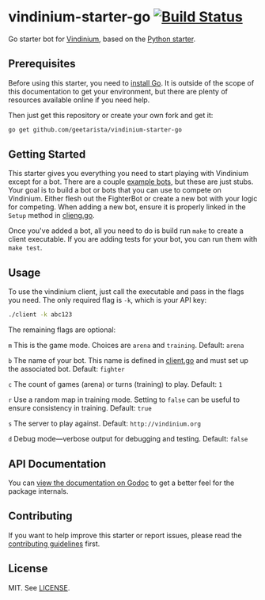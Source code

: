 # vindinium-starter-go [![Build Status](https://drone.io/github.com/geetarista/vindinium-starter-go/status.png)](https://drone.io/github.com/geetarista/vindinium-starter-go/latest)

Go starter bot for [Vindinium](http://vindinium.org), based on the [Python starter](https://github.com/ornicar/vindinium-starter-python).

## Prerequisites

Before using this starter, you need to [install Go](http://golang.org/doc/install). It is outside of the scope of this documentation to get your environment, but there are plenty of resources available online if you need help.

Then just get this repository or create your own fork and get it:

```bash
go get github.com/geetarista/vindinium-starter-go
```

## Getting Started

This starter gives you everything you need to start playing with Vindinium except for a bot. There are a couple [example bots](vindinium/bot.go), but these are just stubs. Your goal is to build a bot or bots that you can use to compete on Vindinium. Either flesh out the FighterBot or create a new bot with your logic for competing. When adding a new bot, ensure it is properly linked in the `Setup` method in [clieng.go](Vindinium/client.go).

Once you've added a bot, all you need to do is build run `make` to create a client executable. If you are adding tests for your bot, you can run them with `make test`.

## Usage

To use the vindinium client, just call the executable and pass in the flags you need. The only required flag is `-k`, which is your API key:

```bash
./client -k abc123
```

The remaining flags are optional:

`m` This is the game mode. Choices are `arena` and `training`. Default: `arena`

`b` The name of your bot. This name is defined in [client.go](vindinium/client.go) and must set up the associated bot. Default: `fighter`

`c` The count of games (arena) or turns (training) to play. Default: `1`

`r` Use a random map in training mode. Setting to `false` can be useful to ensure consistency in training. Default: `true`

`s` The server to play against. Default: `http://vindinium.org`

`d` Debug mode&mdash;verbose output for debugging and testing. Default: `false`

## API Documentation

You can [view the documentation on Godoc](http://godoc.org/github.com/geetarista/vindinium-starter-go) to get a better feel for the package internals.

## Contributing

If you want to help improve this starter or report issues, please read the [contributing guidelines](CONTRIBUTING.md) first.

## License

MIT. See [LICENSE](LICENSE).
